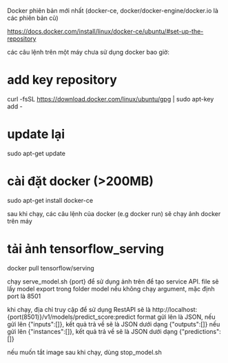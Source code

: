 
Docker phiên bản mới nhất (docker-ce, docker/docker-engine/docker.io là các phiên bản cũ)

https://docs.docker.com/install/linux/docker-ce/ubuntu/#set-up-the-repository

các câu lệnh trên một máy chưa sử dụng docker bao giờ:
# add key repository
curl -fsSL https://download.docker.com/linux/ubuntu/gpg | sudo apt-key add -
# update lại
sudo apt-get update
# cài đặt docker (>200MB)
sudo apt-get install docker-ce

sau khi chạy, các câu lệnh của docker (e.g docker run) sẽ chạy ảnh docker trên máy

# tải ảnh tensorflow_serving 
docker pull tensorflow/serving

chạy serve_model.sh {port} để sử dụng ảnh trên để tạo service API. file sẽ lấy model export trong folder model
nếu không chạy argument, mặc định port là 8501

khi chạy, địa chỉ truy cập để sử dụng RestAPI sẽ là http://localhost:{port(8501)}/v1/models/predict_score:predict
format gửi lên là JSON,
	nếu gửi lên {"inputs":[]}, kết quả trả về sẽ là JSON dưới dạng {"outputs":[]}
	nếu gửi lên {"instances":[]}, kết quả trả về sẽ là JSON dưới dạng {"predictions":[]}

nếu muốn tắt image sau khi chạy, dùng stop_model.sh
